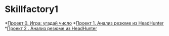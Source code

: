 # Skillfactory1
*[Проект 0. Игра: угадай число](https://github.com/Mana1496/Skillfactory1/tree/main/project0)
*[Проект 1. Анализ резюме из HeadHunter](https://github.com/Mana1496/Skillfactory1/blob/main/Project-1..ipynb)
*[Проект 2 . Анализ резюме из HeadHunter](https://github.com/Mana1496/Skillfactory1/blob/a825fefddd2d75415249b9e1ccff7f12cd49b769/Project_2.ipynb)
